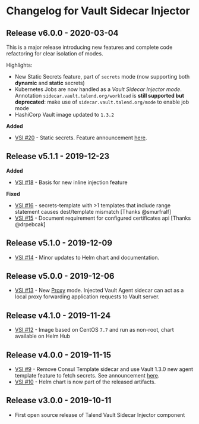 # Changelog for Vault Sidecar Injector

## Release v6.0.0 - 2020-03-04

This is a major release introducing new features and complete code refactoring for clear isolation of modes.

Highlights:

- New Static Secrets feature, part of `secrets` mode (now supporting both **dynamic** and **static** secrets)
- Kubernetes Jobs are now handled as a *Vault Sidecar Injector mode*. Annotation `sidecar.vault.talend.org/workload` is **still supported but deprecated**: make use of `sidecar.vault.talend.org/mode` to enable job mode
- HashiCorp Vault image updated to `1.3.2`

**Added**

- [VSI #20](https://github.com/Talend/vault-sidecar-injector/pull/20) - Static secrets. Feature announcement [here](https://github.com/Talend/vault-sidecar-injector/blob/master/doc/Static-vs-Dynamic-Secrets.md).

## Release v5.1.1 - 2019-12-23

**Added**

- [VSI #18](https://github.com/Talend/vault-sidecar-injector/pull/18) - Basis for new inline injection feature

**Fixed**

- [VSI #16](https://github.com/Talend/vault-sidecar-injector/issues/16) - secrets-template with >1 templates that include range statement causes dest/template mismatch [Thanks @smurfralf]
- [VSI #15](https://github.com/Talend/vault-sidecar-injector/issues/15) - Document requirement for configured certificates api [Thanks @drpebcak]

## Release v5.1.0 - 2019-12-09

- [VSI #14](https://github.com/Talend/vault-sidecar-injector/pull/14) - Minor updates to Helm chart and documentation.

## Release v5.0.0 - 2019-12-06

- [VSI #13](https://github.com/Talend/vault-sidecar-injector/pull/13) - New [Proxy](https://github.com/Talend/vault-sidecar-injector/blob/master/doc/Discovering-Vault-Sidecar-Injector-Proxy.md) mode. Injected Vault Agent sidecar can act as a local proxy forwarding application requests to Vault server.

## Release v4.1.0 - 2019-11-24

- [VSI #12](https://github.com/Talend/vault-sidecar-injector/pull/12) - Image based on CentOS `7.7` and run as non-root, chart available on Helm Hub

## Release v4.0.0 - 2019-11-15

- [VSI #9](https://github.com/Talend/vault-sidecar-injector/pull/9) - Remove Consul Template sidecar and use Vault 1.3.0 new agent template feature to fetch secrets. See announcement [here](https://github.com/Talend/vault-sidecar-injector/blob/master/doc/Leveraging-Vault-Agent-Template.md).
- [VSI #10](https://github.com/Talend/vault-sidecar-injector/pull/10) - Helm chart is now part of the released artifacts.

## Release v3.0.0 - 2019-10-11

- First open source release of Talend Vault Sidecar Injector component
